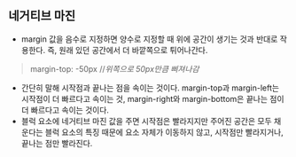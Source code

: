 ## 네거티브 마진
- margin 값을 음수로 지정하면 양수로 지정할 때 위에 공간이 생기는 것과 반대로 작용한다. 즉, 원래 있던 공간에서 더 바깥쪽으로 튀어나간다.
> margin-top: -50px //*위쪽으로 50px만큼 삐져나감*
- 간단히 말해 시작점과 끝나는 점을 속이는 것이다. margin-top과 margin-left는 시작점이 더 빠르다고 속이는 것, margin-right와 margin-bottom은 끝나는 점이 더 빠르다고 속이는 것이다.
- 블럭 요소에 네거티브 마진 값을 주면 시작점은 빨라지지만 주어진 공간은 모두 채운다는 블럭 요소의 특징 때문에 요소 자체가 이동하지 않고, 시작점만 빨라지거나, 끝나는 점만 빨라진다.